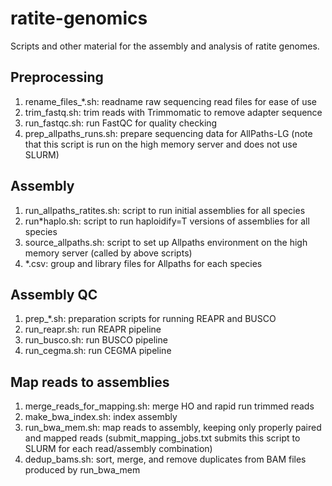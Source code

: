 ratite-genomics
===============

Scripts and other material for the assembly and analysis of ratite genomes.

Preprocessing
-------------

1. rename_files_*.sh: readname raw sequencing read files for ease of use
2. trim_fastq.sh: trim reads with Trimmomatic to remove adapter sequence
3. run_fastqc.sh: run FastQC for quality checking
4. prep_allpaths_runs.sh: prepare sequencing data for AllPaths-LG 
	(note that this script is run on the high memory server and does not use SLURM)
	
Assembly
--------

1. run_allpaths_ratites.sh: script to run initial assemblies for all species
2. run*haplo.sh: script to run haploidify=T versions of assemblies for all species
3. source_allpaths.sh: script to set up Allpaths environment on the high memory server (called by above scripts)
4. *.csv: group and library files for Allpaths for each species

Assembly QC
-----------

1. prep_*.sh: preparation scripts for running REAPR and BUSCO
2. run_reapr.sh: run REAPR pipeline
3. run_busco.sh: run BUSCO pipeline
4. run_cegma.sh: run CEGMA pipeline


Map reads to assemblies
-----------------------

1. merge_reads_for_mapping.sh: merge HO and rapid run trimmed reads
2. make_bwa_index.sh: index assembly
3. run_bwa_mem.sh: map reads to assembly, keeping only properly paired and mapped reads 
(submit_mapping_jobs.txt submits this script to SLURM for each read/assembly combination)
4. dedup_bams.sh: sort, merge, and remove duplicates from BAM files produced by run_bwa_mem